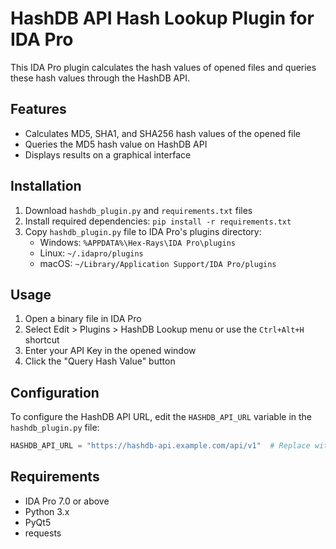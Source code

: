 # HashDB API Hash Lookup Plugin for IDA Pro

This IDA Pro plugin calculates the hash values of opened files and queries these hash values through the HashDB API.

## Features

- Calculates MD5, SHA1, and SHA256 hash values of the opened file
- Queries the MD5 hash value on HashDB API
- Displays results on a graphical interface

## Installation

1. Download `hashdb_plugin.py` and `requirements.txt` files
2. Install required dependencies: `pip install -r requirements.txt`
3. Copy `hashdb_plugin.py` file to IDA Pro's plugins directory:
   - Windows: `%APPDATA%\Hex-Rays\IDA Pro\plugins`
   - Linux: `~/.idapro/plugins`
   - macOS: `~/Library/Application Support/IDA Pro/plugins`

## Usage

1. Open a binary file in IDA Pro
2. Select Edit > Plugins > HashDB Lookup menu or use the `Ctrl+Alt+H` shortcut
3. Enter your API Key in the opened window
4. Click the "Query Hash Value" button

## Configuration

To configure the HashDB API URL, edit the `HASHDB_API_URL` variable in the `hashdb_plugin.py` file:

```python
HASHDB_API_URL = "https://hashdb-api.example.com/api/v1"  # Replace with the actual API URL
```

## Requirements

- IDA Pro 7.0 or above
- Python 3.x
- PyQt5
- requests

